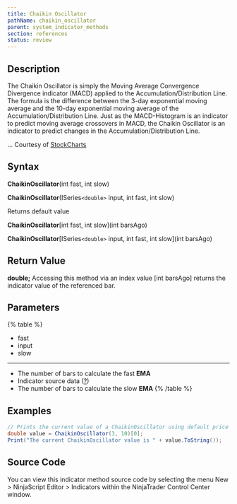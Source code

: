 ```yaml
---
title: Chaikin Oscillator
pathName: chaikin_oscillator
parent: system_indicator_methods
section: references
status: review
---
```


## Description

The Chaikin Oscillator is simply the Moving Average Convergence Divergence indicator (MACD) applied to the Accumulation/Distribution Line. The formula is the difference between the 3-day exponential moving average and the 10-day exponential moving average of the Accumulation/Distribution Line. Just as the MACD-Histogram is an indicator to predict moving average crossovers in MACD, the Chaikin Oscillator is an indicator to predict changes in the Accumulation/Distribution Line.

... Courtesy of [StockCharts](stockcharts)

## Syntax

**ChaikinOscillator**(int fast, int slow)  

**ChaikinOscillator**(ISeries`<double>` input, int fast, int slow)

Returns default value  

**ChaikinOscillator**[int fast, int slow](int barsAgo)  

**ChaikinOscillator**[ISeries`<double>` input, int fast, int slow](int barsAgo)

## Return Value

**double;** Accessing this method via an index value [int barsAgo] returns the indicator value of the referenced bar.

## Parameters

{% table %}

* fast
* input
* slow

---

* The number of bars to calculate the fast **EMA**
* Indicator source data ([?](valid_input_data_for_indicator.md))
* The number of bars to calculate the slow **EMA**
{% /table %}

## Examples

```csharp
// Prints the current value of a ChaikinOscillator using default price type
double value = ChaikinOscillator(3, 10)[0];
Print("The current ChaikinOscillator value is " + value.ToString());
```

## Source Code

You can view this indicator method source code by selecting the menu New > NinjaScript Editor > Indicators within the NinjaTrader Control Center window.
